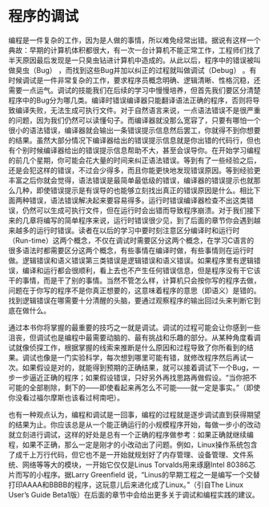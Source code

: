 # 程序的调试

编程是一件复杂的工作，因为是人做的事情，所以难免经常出错。据说有这样一个典故：早期的计算机体积都很大，有一次一台计算机不能正常工作，工程师们找了半天原因最后发现是一只臭虫钻进计算机中造成的。从此以后，程序中的错误被叫做臭虫（Bug） ，而找到这些Bug并加以纠正的过程就叫做调试（Debug） 。有时候调试是一件非常复杂的工作，要求程序员概念明确、逻辑清晰、性格沉稳，还需要一点运气。调试的技能我们在后续的学习中慢慢培养，但首先我们要区分清楚程序中的Bug分为哪几类。编译时错误编译器只能翻译语法正确的程序，否则将导致编译失败，无法生成可执行文件。对于自然语言来说，一点语法错误不是很严重的问题，因为我们仍然可以读懂句子。而编译器就没那么宽容了，只要有哪怕一个很小的语法错误，编译器就会输出一条错误提示信息然后罢工，你就得不到你想要的结果。虽然大部分情况下编译器给出的错误提示信息就是你出错的代码行，但也有个别时候编译器给出的错误提示信息帮助不大，甚至会误导你。在开始学习编程的前几个星期，你可能会花大量的时间来纠正语法错误。等到有了一些经验之后，还是会犯这样的错误，不过会少得多，而且你能更快地发现错误原因。等到经验更丰富之后你就会觉得，语法错误是最简单最低级的错误，编译器的错误提示也就那么几种，即使错误提示是有误导的也能够立刻找出真正的错误原因是什么。相比下面两种错误，语法错误解决起来要容易得多。运行时错误编译器检查不出这类错误，仍然可以生成可执行文件，但在运行时会出错而导致程序崩溃。对于我们接下来的几章将编写的简单程序来说，运行时错误很少见，到了后面的章节你会遇到越来越多的运行时错误。读者在以后的学习中要时刻注意区分编译时和运行时（Run-time）这两个概念，不仅在调试时需要区分这两个概念，在学习C语言的很多语法时都需要区分这两个概念，有些事情在编译时做，有些事情则在运行时做。逻辑错误和语义错误第三类错误是逻辑错误和语义错误。如果程序里有逻辑错误，编译和运行都会很顺利，看上去也不产生任何错误信息，但是程序没有干它该干的事情，而是干了别的事情。当然不管怎么样，计算机只会按你写的程序去做，问题在于你写的程序不是你真正想要的，这意味着程序的意思（即语义）是错的。找到逻辑错误在哪需要十分清醒的头脑，要通过观察程序的输出回过头来判断它到底在做什么。

通过本书你将掌握的最重要的技巧之一就是调试。调试的过程可能会让你感到一些沮丧，但调试也是编程中最需要动脑的、最有挑战和乐趣的部分。从某种角度看调试就像侦探工作，根据掌握的线索来推断是什么原因和过程导致了你所看到的结果。调试也像是一门实验科学，每次想到哪里可能有错，就修改程序然后再试一次。如果假设是对的，就能得到预期的正确结果，就可以接着调试下一个Bug，一步一步逼近正确的程序；如果假设错误，只好另外再找思路再做假设。“当你把不可能的全部剔除，剩下的——即使看起来再怎么不可能——就一定是事实。”（即使你没看过福尔摩斯也该看过柯南吧）。

也有一种观点认为，编程和调试是一回事，编程的过程就是逐步调试直到获得期望的结果为止。你应该总是从一个能正确运行的小规模程序开始，每做一步小的改动就立刻进行调试，这样的好处是总有一个正确的程序做参考：如果正确就继续编程，如果不正确，那么一定是刚才的小改动出了问题。例如，Linux操作系统包含了成千上万行代码，但它也不是一开始就规划好了内存管理、设备管理、文件系统、网络等等大的模块，一开始它仅仅是Linus Torvalds用来琢磨Intel 80386芯片而写的小程序。据Larry Greenfield 说，“Linus的早期工程之一是编写一个交替打印AAAA和BBBB的程序，这玩意儿后来进化成了Linux。”（引自The Linux User’s Guide Beta1版）在后面的章节中会给出更多关于调试和编程实践的建议。

